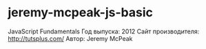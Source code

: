 # jeremy-mcpeak-js-basic
JavaScript Fundamentals
Год выпуска: 2012
Сайт производителя: http://tutsplus.com/
Автор: Jeremy McPeak
